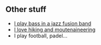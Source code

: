 ## Other stuff

<ul style="margin:0 0 5px;">
  <li><a href="other_pages/music.html/"><autocolor>I play bass in a jazz fusion band</autocolor></a></li>
  <li><a href="other_pages/hiking.html"><autocolor>I love hiking and moutenaineering</autocolor></a></li>
  <li>I play football, padel...</li>
</ul>